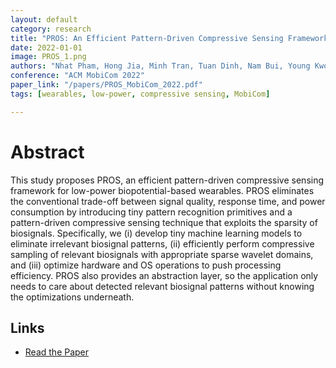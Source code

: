 ```yaml
---
layout: default
category: research
title: "PROS: An Efficient Pattern-Driven Compressive Sensing Framework for Low-Power Biopotential-based Wearables with On-chip Intelligence"
date: 2022-01-01
image: PROS_1.png
authors: "Nhat Pham, Hong Jia, Minh Tran, Tuan Dinh, Nam Bui, Young Kwon, Dong Ma, Phuc Nguyen, Cecilia Mascolo, and Tam Vu"
conference: "ACM MobiCom 2022"
paper_link: "/papers/PROS_MobiCom_2022.pdf"
tags: [wearables, low-power, compressive sensing, MobiCom]

---
```


# Abstract
This study proposes PROS, an efficient pattern-driven compressive sensing framework for low-power biopotential-based wearables. PROS eliminates the conventional trade-off between signal quality, response time, and power consumption by introducing tiny pattern recognition primitives and a pattern-driven compressive sensing technique that exploits the sparsity of biosignals. Specifically, we (i) develop tiny machine learning models to eliminate irrelevant biosignal patterns, (ii) efficiently perform compressive sampling of relevant biosignals with appropriate sparse wavelet domains, and (iii) optimize hardware and OS operations to push processing efficiency. PROS also provides an abstraction layer, so the application only needs to care about detected relevant biosignal patterns without knowing the optimizations underneath.

## Links
- [Read the Paper](https://dl.acm.org/doi/10.1145/3495243.3560533)